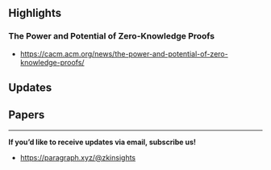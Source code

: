 ## Highlights
### The Power and Potential of Zero-Knowledge Proofs
- <https://cacm.acm.org/news/the-power-and-potential-of-zero-knowledge-proofs/>

## Updates

## Papers

---
**If you’d like to receive updates via email, subscribe us!**

- <https://paragraph.xyz/@zkinsights>
